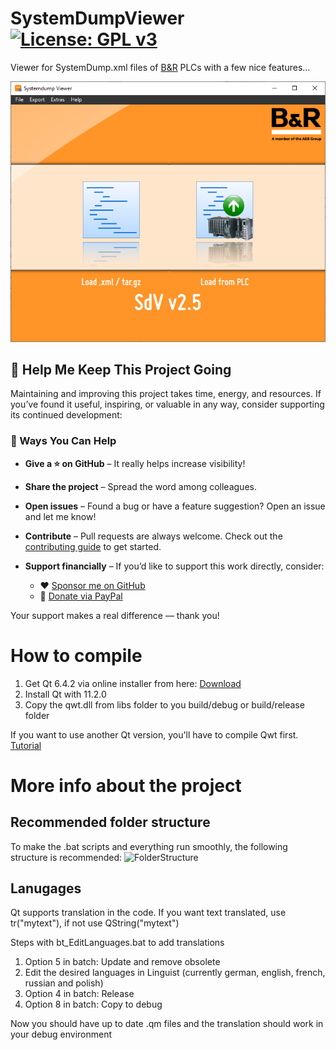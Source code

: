 # SystemDumpViewer [![License: GPL v3](https://img.shields.io/badge/License-GPL%20v3-blue.svg)](https://www.gnu.org/licenses/gpl-3.0)
Viewer for SystemDump.xml files of [B&amp;R](https://www.br-automation.com) PLCs with a few nice features...

![SystemDumpViewer](https://github.com/bee-eater/SystemDumpViewer/blob/master/99_projinfo/Screenshot_StartScreen.png)

## 💖 Help Me Keep This Project Going

Maintaining and improving this project takes time, energy, and resources. If you’ve found it useful, inspiring, or valuable in any way, consider supporting its continued development:

### 🙌 Ways You Can Help

- **Give a ⭐ on GitHub** – It really helps increase visibility!
- **Share the project** – Spread the word among colleagues.
- **Open issues** – Found a bug or have a feature suggestion? Open an issue and let me know!
- **Contribute** – Pull requests are always welcome. Check out the [contributing guide](CONTRIBUTING.md) to get started.
- **Support financially** – If you’d like to support this work directly, consider:

  - ❤️ [Sponsor me on GitHub](https://github.com/sponsors/bee-eater)
  - 🧡 [Donate via PayPal](https://www.paypal.com/donate/?hosted_button_id=MUS7QJU8YB9CY)

Your support makes a real difference — thank you!

# How to compile
1. Get Qt 6.4.2 via online installer from here: [Download](https://www.qt.io/download-open-source)
1. Install Qt with 11.2.0
1. Copy the qwt.dll from libs folder to you build/debug or build/release folder	

If you want to use another Qt version, you'll have to compile Qwt first. [Tutorial](https://www.youtube.com/watch?v=ZqFKwF6q7jQ)

# More info about the project
## Recommended folder structure
To make the .bat scripts and everything run smoothly, the following structure
is recommended:
![FolderStructure](https://github.com/bee-eater/SystemDumpViewer/blob/master/99_projinfo/folder_structure.png)

## Lanugages
Qt supports translation in the code.
If you want text translated, use tr("mytext"), if not use QString("mytext")

Steps with bt_EditLanguages.bat to add translations
1. Option 5 in batch: Update and remove obsolete
2. Edit the desired languages in Linguist (currently german, english, french, russian and polish)
3. Option 4 in batch: Release
4. Option 8 in batch: Copy to debug

Now you should have up to date .qm files and the translation should work in your debug environment
